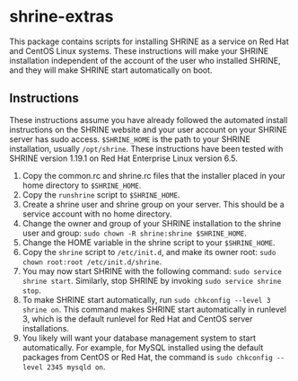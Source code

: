 # shrine-extras

This package contains scripts for installing SHRINE as a service on Red Hat and CentOS Linux systems. These instructions will make your SHRINE installation independent of the account of the user who installed SHRINE, and they will make SHRINE start automatically on boot.

## Instructions

These instructions assume you have already followed the automated install instructions on the SHRINE website and your user account on your SHRINE server has sudo access. `$SHRINE_HOME` is the path to your SHRINE installation, usually `/opt/shrine`. These instructions have been tested with SHRINE version 1.19.1 on Red Hat Enterprise Linux version 6.5.

1. Copy the common.rc and shrine.rc files that the installer placed in your home directory to `$SHRINE_HOME`.
2. Copy the `runshrine` script to `$SHRINE_HOME`.
2. Create a shrine user and shrine group on your server. This should be a service account with no home directory.
2. Change the owner and group of your SHRINE installation to the shrine user and group: `sudo chown -R shrine:shrine $SHRINE_HOME`.
3. Change the HOME variable in the shrine script to your `$SHRINE_HOME`.
4. Copy the `shrine` script to `/etc/init.d`, and make its owner root: `sudo chown root:root /etc/init.d/shrine`.
5. You may now start SHRINE with the following command: `sudo service shrine start`. Similarly, stop SHRINE by invoking `sudo service shrine stop`.
6. To make SHRINE start automatically, run `sudo chkconfig --level 3 shrine on`. This command makes SHRINE start automatically in runlevel 3, which is the default runlevel for Red Hat and CentOS server installations.
7. You likely will want your database management system to start automatically. For example, for MySQL installed using the default packages from CentOS or Red Hat, the command is `sudo chkconfig --level 2345 mysqld on`.
